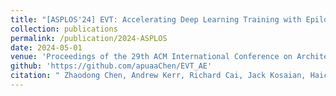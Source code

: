 ```yaml
---
title: "[ASPLOS'24] EVT: Accelerating Deep Learning Training with Epilogue Visitor Tree"
collection: publications
permalink: /publication/2024-ASPLOS
date: 2024-05-01
venue: 'Proceedings of the 29th ACM International Conference on Architectural Support for Programming Languages and Operating Systems'
github: 'https://github.com/apuaaChen/EVT_AE'
citation: " Zhaodong Chen, Andrew Kerr, Richard Cai, Jack Kosaian, Haicheng Wu, Yufei Ding, and Yuan Xie. EVT: Accelerating deep learning training with epilogue visitor tree. In Proceedings of the 27th ACM International Conference on Architectural Support for Programming Languages and Operating Systems, 2024"
---
```

